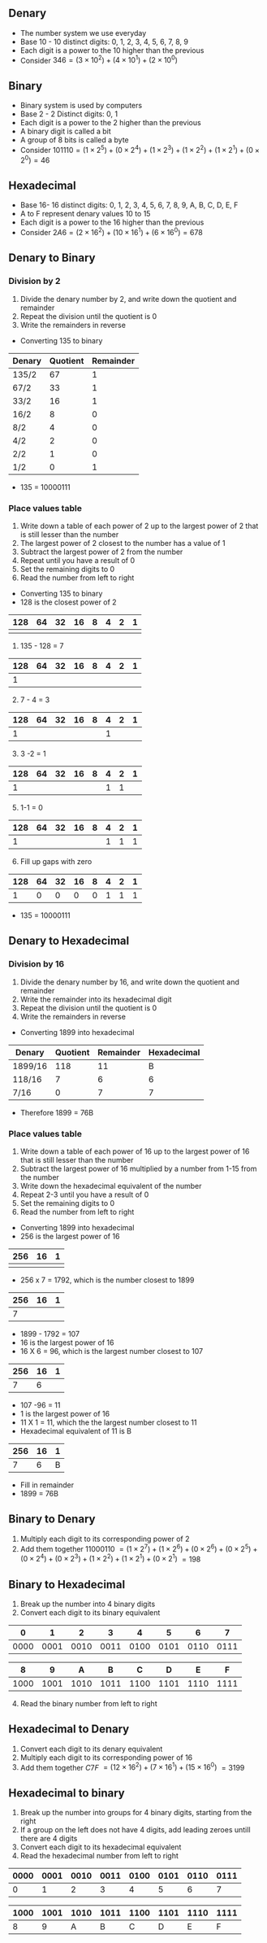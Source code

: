 ## Denary
- The number system we use everyday
- Base 10 - 10 distinct digits: 0, 1, 2, 3, 4, 5, 6, 7, 8, 9 
- Each digit is a power to the 10 higher than the previous
- Consider $346 = (3 \times 10^2) + (4 \times 10^1) + (2 \times 10^0)$
## Binary
- Binary system is used by computers
- Base 2 - 2 Distinct digits: 0, 1
- Each digit is a power to the 2 higher than the previous
- A binary digit is called a bit
- A group of 8 bits is called a byte
- Consider $101110 = (1 \times 2^5) + (0 \times 2^4) + (1 \times 2^3) + (1 \times 2^2) + (1 \times 2^1) + (0 \times 2^0) = 46$
## Hexadecimal
- Base 16- 16 distinct digits: 0, 1, 2, 3, 4, 5, 6, 7, 8, 9, A, B, C, D, E, F
- A to F represent denary values 10 to 15
-  Each digit is a power to the 16 higher than the previous
- Consider $2A6 = (2 \times 16 ^ 2) + (10 \times 16 ^ 1) + (6 \times 16 ^ 0) = 678$
## Denary to Binary
### Division by 2
1. Divide the denary number by 2, and write down the quotient and remainder
2. Repeat the division until the quotient is 0
3. Write the remainders in reverse
- Converting 135 to binary

|Denary|Quotient|Remainder|
|-|-|-|
|135/2 | 67| 1|
|67/2| 33| 1|
|33/2 | 16| 1| 
|16/2| 8| 0|
|8/2| 4| 0|
|4/2| 2| 0|
|2/2| 1| 0|
|1/2 | 0| 1|
- 135  = 10000111
### Place values table
1. Write down a table of each power of 2 up to the largest power of 2 that is still lesser than the number
2. The largest power of 2 closest to the number has a value of 1
3. Subtract the largest power of 2 from the number
4. Repeat until you have a result of 0
5. Set the remaining digits to 0
6. Read the number from left to right
- Converting 135 to binary
- 128 is the closest power of 2

| 128 | 64| 32| 16| 8| 4| 2| 1|
|-|-|-|-|-|-|-|-|
| | | | | | | | |
1. 135 - 128 = 7

| 128 | 64| 32| 16| 8| 4| 2| 1|
|-|-|-|-|-|-|-|-|
|1 | | | | | | | |
2. 7 - 4 = 3

| 128 | 64| 32| 16| 8| 4| 2| 1|
|-|-|-|-|-|-|-|-|
| 1| | | | |1| | |
3. 3 -2 = 1

| 128 | 64| 32| 16| 8| 4| 2| 1|
|-|-|-|-|-|-|-|-|
| 1| | | | |1| 1| |
5. 1-1 = 0

| 128 | 64| 32| 16| 8| 4| 2| 1|
|-|-|-|-|-|-|-|-|
| 1| | | | |1| 1|1|
6. Fill up gaps with zero

| 128 | 64| 32| 16| 8| 4| 2| 1|
|-|-|-|-|-|-|-|-|
| 1|0|0|0|0|1| 1|1|
- 135 = 10000111
## Denary to Hexadecimal
### Division by 16
1. Divide the denary number by 16, and write down the quotient and remainder
2. Write the remainder into its hexadecimal digit
3. Repeat the division until the quotient is 0
4. Write the remainders in reverse
- Converting 1899 into hexadecimal

|Denary| Quotient| Remainder| Hexadecimal|
|- |- |- | -|
|1899/16| 118| 11| B|
|118/16| 7| 6| 6|
|7/16|0|7| 7|
- Therefore 1899 = 76B
### Place values table
1. Write down a table of each power of 16 up to the largest power of 16 that is still lesser than the number
3. Subtract the largest power of 16 multiplied by a number from 1-15 from the number
4. Write down the hexadecimal equivalent of the number
5. Repeat 2-3 until you have a result of 0
6. Set the remaining digits to 0
7. Read the number from left to right
- Converting 1899 into hexadecimal
- 256 is the largest power of 16

|256| 16| 1|
|- |-|-|
| | | |
- 256 x 7  = 1792, which is the number closest to 1899

|256| 16| 1|
|- |-|-|
|7| | |
- 1899 - 1792 = 107
- 16 is the largest power of 16
- 16 X 6 = 96, which is the largest number closest to 107

|256| 16| 1|
|- |-|-|
|7|6| |
- 107 -96 = 11
- 1 is the largest power of 16
- 11 X 1 = 11, which the the largest number closest to 11
- Hexadecimal equivalent of 11 is B

|256| 16| 1|
|- |-|-|
|7|6|B|
- Fill in remainder
- 1899 = 76B
## Binary to Denary
1. Multiply each digit to its corresponding power of 2
2. Add them together
$11000110$
$= (1 \times 2^7) + (1 \times 2^6) + (0 \times 2^6) + (0 \times 2^5) +(0 \times 2^4) +(0 \times 2^3) +(1 \times 2^2) +(1 \times 2^1) +(0 \times 2^1)$
$= 198$
## Binary to Hexadecimal
1. Break up the number into 4 binary digits
2. Convert each digit to its binary equivalent

|0|1|2|3|4|5|6|7|
|-|-|-|-|-|-|-|-|
|0000|0001|0010|0011|0100|0101|0110|0111|

|8|9|A|B|C|D|E|F|
|-|-|-|-|-|-|-|-|
|1000|1001|1010|1011|1100|1101|1110|1111|
4. Read the binary number from left to right
## Hexadecimal to Denary
1. Convert each digit to its denary equivalent
2. Multiply each digit to its corresponding power of 16
3. Add them together
$C7F$
$= (12 \times 16^2) + (7 \times 16^1) + (15 \times 16^0)$
$= 3199$
## Hexadecimal to binary
1. Break up the number into groups for 4 binary digits, starting from the right
2. If a group on the left does not have 4 digits, add leading zeroes untill there are 4 digits
3. Convert each digit to its hexadecimal equivalent
3. Read the hexadecimal number from left to right

|0000|0001|0010|0011|0100|0101|0110|0111|
|-|-|-|-|-|-|-|-|
|0|1|2|3|4|5|6|7|

|1000|1001|1010|1011|1100|1101|1110|1111|
|-|-|-|-|-|-|-|-|
|8|9|A|B|C|D|E|F|

